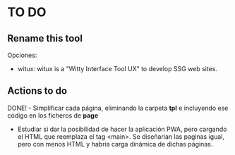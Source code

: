 # TO DO

## Rename this tool

Opciones:

- witux: witux is a "Witty Interface Tool UX" to develop SSG web sites.

## Actions to do

DONE! - Simplificar cada página, eliminando la carpeta **tpl** e incluyendo ese código en los ficheros de **page**

- Estudiar si dar la posibilidad de hacer la aplicación PWA, pero cargando el HTML que reemplaza el tag &lt;main&gt;. Se diseñarían las paginas igual, pero con menos HTML y habría carga dinámica de dichas páginas.
